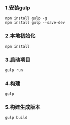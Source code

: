 ### 1.安装gulp
```
npm install gulp -g
npm install gulp --save-dev 
```
### 2.本地初始化
```
npm install
```
### 3.启动项目
```
gulp run
```
### 4.构建
```
gulp 
```
### 5.构建生成版本
```
gulp build
```
<!-- 借鉴
https://blog.csdn.net/mjzhang1993/article/details/68485085

https://www.cnblogs.com/jn1223/p/6369823.html -->



